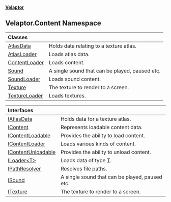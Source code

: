 #### [Velaptor](index.md 'index')

## Velaptor.Content Namespace

| Classes | |
| :--- | :--- |
| [AtlasData](Velaptor.Content.AtlasData.md 'Velaptor.Content.AtlasData') | Holds data relating to a texture atlas. |
| [AtlasLoader](Velaptor.Content.AtlasLoader.md 'Velaptor.Content.AtlasLoader') | Loads atlas data. |
| [ContentLoader](Velaptor.Content.ContentLoader.md 'Velaptor.Content.ContentLoader') | Loads content. |
| [Sound](Velaptor.Content.Sound.md 'Velaptor.Content.Sound') | A single sound that can be played, paused etc. |
| [SoundLoader](Velaptor.Content.SoundLoader.md 'Velaptor.Content.SoundLoader') | Loads sound content. |
| [Texture](Velaptor.Content.Texture.md 'Velaptor.Content.Texture') | The texture to render to a screen. |
| [TextureLoader](Velaptor.Content.TextureLoader.md 'Velaptor.Content.TextureLoader') | Loads textures. |

| Interfaces | |
| :--- | :--- |
| [IAtlasData](Velaptor.Content.IAtlasData.md 'Velaptor.Content.IAtlasData') | Holds data for a texture atlas. |
| [IContent](Velaptor.Content.IContent.md 'Velaptor.Content.IContent') | Represents loadable content data. |
| [IContentLoadable](Velaptor.Content.IContentLoadable.md 'Velaptor.Content.IContentLoadable') | Provides the ability to load content. |
| [IContentLoader](Velaptor.Content.IContentLoader.md 'Velaptor.Content.IContentLoader') | Loads various kinds of content. |
| [IContentUnloadable](Velaptor.Content.IContentUnloadable.md 'Velaptor.Content.IContentUnloadable') | Provides the ability to unload content. |
| [ILoader&lt;T&gt;](Velaptor.Content.ILoader_T_.md 'Velaptor.Content.ILoader<T>') | Loads data of type [T](Velaptor.Content.ILoader_T_.md#Velaptor.Content.ILoader_T_.T 'Velaptor.Content.ILoader<T>.T'). |
| [IPathResolver](Velaptor.Content.IPathResolver.md 'Velaptor.Content.IPathResolver') | Resolves file paths. |
| [ISound](Velaptor.Content.ISound.md 'Velaptor.Content.ISound') | A single sound that can be played, paused etc. |
| [ITexture](Velaptor.Content.ITexture.md 'Velaptor.Content.ITexture') | The texture to render to a screen. |
